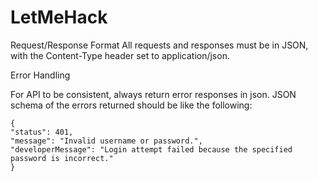 # LetMeHack

Request/Response Format
All requests and responses must be in JSON, with the Content-Type header set to application/json.

Error Handling

For API to be consistent, always return error responses in json. JSON schema of the errors returned should be like the following:
```
{
"status": 401,
"message": "Invalid username or password.",
"developerMessage": "Login attempt failed because the specified password is incorrect."
}
```
